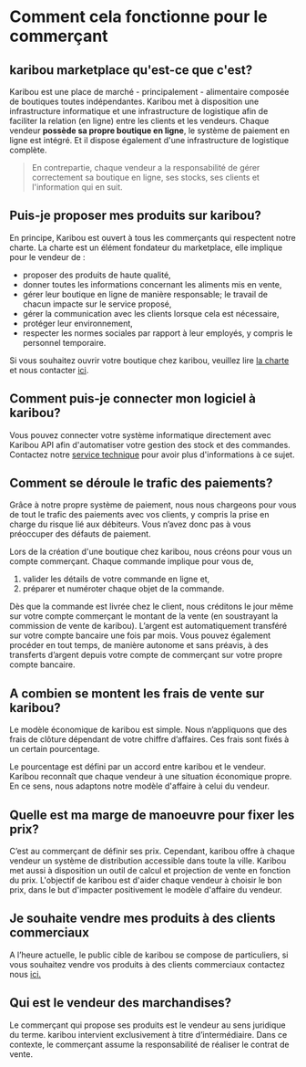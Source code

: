 # Comment cela fonctionne pour le commerçant

## karibou marketplace qu'est-ce que c'est?
Karibou est une place de marché - principalement - alimentaire composée de boutiques toutes indépendantes. Karibou met à disposition une infrastructure informatique et une infrastructure de logistique afin de faciliter la relation (en ligne) entre les clients et les vendeurs. Chaque vendeur **possède sa propre boutique en ligne**, le système de paiement en ligne est intégré. Et il dispose également d'une infrastructure de logistique complète.
> En contrepartie, chaque vendeur a la responsabilité de gérer correctement sa boutique en ligne, ses stocks, ses clients et l'information qui en suit. 


## Puis-je proposer mes produits sur karibou?
En principe, Karibou est ouvert à tous les commerçants qui respectent notre charte. La charte est un élément fondateur du marketplace, elle implique pour le vendeur de :
* proposer des produits de haute qualité,
* donner toutes les informations concernant les aliments mis en vente,
* gérer leur boutique en ligne de manière responsable; le travail de chacun impacte sur le service proposé,
* gérer la communication avec les clients lorsque cela est nécessaire,
* protéger leur environnement,
* respecter les normes sociales par rapport à leur employés, y compris le personnel temporaire.

Si vous souhaitez ouvrir votre boutique chez karibou, veuillez lire [la charte](https://karibou.ch/page/la-charte) et nous contacter [ici](mailto:hello@karibou.ch).

## Comment puis-je connecter mon logiciel à karibou?
Vous pouvez connecter votre système informatique directement avec Karibou API afin d'automatiser votre gestion des stock et des commandes. Contactez notre [service technique](mailto:hello@karibou.ch) pour avoir plus d'informations à ce sujet.

## Comment se déroule le trafic des paiements?
Grâce à notre propre système de paiement, nous nous chargeons pour vous de tout le trafic des paiements avec vos clients, y compris la prise en charge du risque lié aux débiteurs. Vous n’avez donc pas à vous préoccuper des défauts de paiement. 

Lors de la création d'une boutique chez karibou, nous créons pour vous un compte commerçant. Chaque commande implique pour vous de, 
1. valider les détails de votre commande en ligne et, 
2. préparer et numéroter chaque objet de la commande.

Dès que la commande est livrée chez le client, nous créditons le jour même sur votre compte commerçant le montant de la vente (en soustrayant la commission de vente de karibou). L’argent est automatiquement transféré sur votre compte bancaire une fois par mois. 
Vous pouvez également procéder en tout temps, de manière autonome et sans préavis, à des transferts d’argent depuis votre compte de commerçant sur votre propre compte bancaire.

## A combien se montent les frais de vente sur karibou?
Le modèle économique de karibou est simple. Nous n’appliquons que des frais de clôture dépendant de votre chiffre d’affaires. Ces frais sont fixés à un certain pourcentage. 

Le pourcentage est défini par un accord entre karibou et le vendeur. Karibou reconnaît que chaque vendeur à une situation économique propre. En ce sens, nous adaptons notre modèle d'affaire à celui du vendeur.

## Quelle est ma marge de manoeuvre pour fixer les prix?
C’est au commerçant de définir ses prix. Cependant, karibou offre à chaque vendeur un système de distribution accessible dans toute la ville. Karibou met aussi à disposition un outil de calcul et projection de vente en fonction du prix. L'objectif de karibou est d'aider chaque vendeur à choisir le bon prix, dans le but d'impacter positivement le modèle d'affaire du vendeur. 

## Je souhaite vendre mes produits à des clients commerciaux
A l’heure actuelle, le public cible de karibou se compose de particuliers, si vous souhaitez vendre vos produits à des clients commerciaux contactez nous [ici.](mailto:hello@karibou.ch)

## Qui est le vendeur des marchandises?
Le commerçant qui propose ses produits est le vendeur au sens juridique du terme. karibou intervient exclusivement à titre d’intermédiaire. Dans ce contexte, le commerçant assume la responsabilité de réaliser le contrat de vente.
